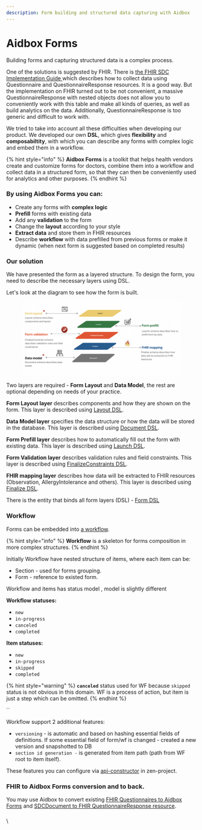 ```yaml
---
description: Form building and structured data capturing with Aidbox
---
```


# Aidbox Forms

Building forms and capturing structured data is a complex process.&#x20;

One of the solutions is suggested by FHIR. There is [the FHIR SDC Implementation Guide ](https://build.fhir.org/ig/HL7/sdc/index.html)which describes how to collect data using Questionnaire and QuestionnaireResponse resources. It is a good way. But the implementation on FHIR turned out to be not convenient, a massive QuestionnaireResponse with nested objects does not allow you to conveniently work with this table and make all kinds of queries, as well as build analytics on the data. Additionally, QuestionnaireResponse is too generic and difficult to work with.

We tried to take into account all these difficulties when developing our product. We developed our own **DSL**, which gives **flexibility** and **composabiltity**, with which you can describe any forms with complex logic and embed them in a workflow.

{% hint style="info" %}
&#x20;**Aidbox Forms** is a toolkit that helps health vendors create and customize forms for doctors, combine them into a workflow and collect data in a structured form, so that they can then be conveniently used for analytics and other purposes.
{% endhint %}

### By using Aidbox Forms you can:

* Create any forms with **complex logic**
* **Prefill** forms with existing data&#x20;
* Add any **validation** to the form&#x20;
* Change the **layout** according to your style&#x20;
* **Extract data** and store them in FHIR resources&#x20;
* Describe **workflow** with data prefilled from previous forms or make it dynamic (when next form is suggested based on completed results)

### Our solution

We have presented the form as a layered structure. To design the form, you need to describe the necessary layers using DSL.

Let's look at the diagram to see how the form is built.

<figure><img src="../.gitbook/assets/Screenshot 2022-08-23 at 17.24.50.png" alt=""><figcaption></figcaption></figure>

Two layers are required - **Form Layout** and **Data Model**, the rest are optional depending on needs of your practice.&#x20;

**Form Layout layer** describes components and how they are shown on the form. This layer is described using [Layout DSL](../reference/aidbox-forms/layout-dsl.md).

**Data Model layer** specifies the data structure or how the data will be stored in the database. This layer is described using [Document DSL](../reference/aidbox-forms/document-dsl.md).

**Form Prefill layer** describes how to automatically fill out the form with existing data. This layer is described using [Launch DSL](../reference/aidbox-forms/launch-dsl.md).

**Form Validation layer** describes validation rules and field constraints. This layer is described using [FinalizeConstraints DSL](../reference/aidbox-forms/finalizeconstraints-dsl.md).

**FHIR mapping layer** describes how data will be extracted to FHIR resources (Observation, AllergyIntolerance and others). This layer is described using [Finalize DSL](../reference/aidbox-forms/finalize-dsl.md).

There is the entity that binds all form layers (DSL) - [Form DSL](../reference/aidbox-forms/form-dsl.md)



### Workflow

Forms can be embedded into [a workflow](../reference/aidbox-forms/workflow-reference.md).

{% hint style="info" %}
**Workflow** is a skeleton for forms composition in more complex structures.
{% endhint %}

Initially Workflow have nested structure of items, where each item can be:

* Section - used for forms grouping.
* Form - reference to existed form.

Workflow and items has status model , model is slightly different

**Workflow statuses:**

* `new`
* `in-progress`
* `canceled`
* `completed`

**Item statuses:**

* `new`
* `in-progress`
* `skipped`
* `completed`

{% hint style="warning" %}
**`canceled`** status used for WF because `skipped` status is not obvious in this domain. WF is a process of action, but item is just a step which can be omitted.
{% endhint %}

``

Workflow support 2 additional features:

* `versioning` - is automatic and based on hashing essential fields of definitions. If some essential field of form/wf is changed - created a new version and snapshotted to DB
*   `section id generation -` is generated from item path (path from WF root to item itself).



These features you can configure via [api-constructor](../aidbox-configuration/aidbox-api-constructor.md) in zen-project.



### FHIR to Aidbox Forms conversion and to back.

You may use Aidbox to convert existing [FHIR Questionnaires to Aidbox Forms](../reference/aidbox-forms/api-reference.md#aidbox.sdc-convert-questionnaire) and [SDCDocument to FHIR QuestionnaireResponse resource](../reference/aidbox-forms/api-reference.md#aidbox.sdc-convert-document).

###

\








